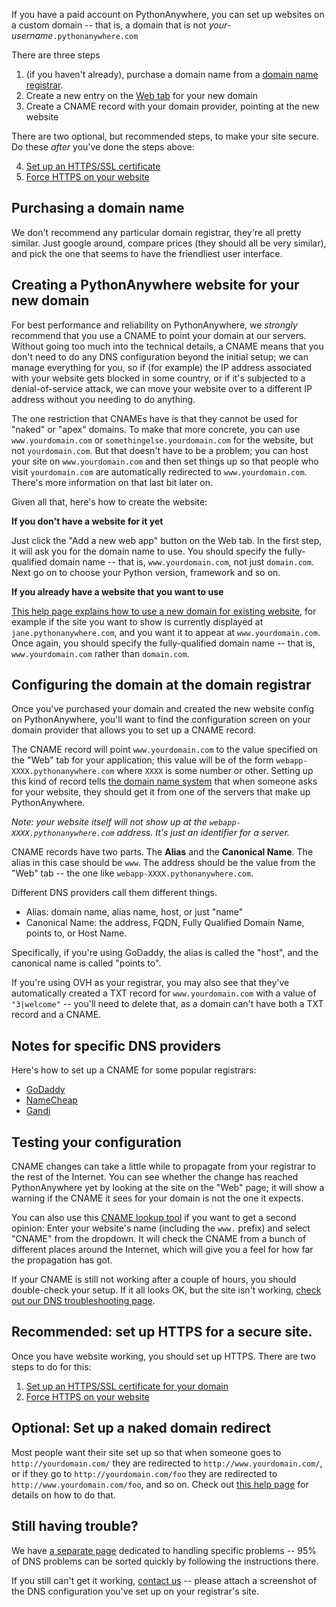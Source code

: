 <!--
.. title: Setting up a custom domain on PythonAnywhere
.. slug: CustomDomains
.. date: 2015-05-13 14:35:28 UTC+01:00
.. tags:
.. category:
.. link:
.. description:
.. type: text
-->


If you have a paid account on PythonAnywhere, you can set up websites on a
custom domain -- that is, a domain that is not *your-username*`.pythonanywhere.com`

There are three steps

  1. (if you haven't already), purchase a domain name from a [domain name registrar](https://en.wikipedia.org/wiki/Domain_name_registrar).
  1. Create a new entry on the [Web tab](https://www.pythonanywhere.com/web_app_setup) for your new domain
  1. Create a CNAME record with your domain provider, pointing at the new website

There are two optional, but recommended steps, to make your site secure.  Do
these *after* you've done the steps above:

  4. [Set up an HTTPS/SSL certificate](/pages/HTTPSSetup)
  5. [Force HTTPS on your website](/pages/ForcingHTTPS)


## Purchasing a domain name

We don't recommend any particular domain registrar, they're all pretty similar.
Just google around, compare prices (they should all be very similar), and pick
the one that seems to have the friendliest user interface.


## Creating a PythonAnywhere website for your new domain

For best performance and reliability on PythonAnywhere, we *strongly* recommend
that you use a CNAME to point your domain at our servers.  Without
going too much into the technical details, a CNAME means that you don't need
to do any DNS configuration beyond the initial setup; we can manage everything
for you, so if (for example) the IP address associated with your website gets
blocked in some country, or if it's subjected to a denial-of-service attack,
we can move your website over to a different IP address without you needing to
do anything.

The one restriction that CNAMEs have is that they cannot be used for "naked" or "apex"
domains.  To make that more concrete, you can use `www.yourdomain.com` or
`somethingelse.yourdomain.com` for the website, but not `yourdomain.com`.
But that doesn't have to be a problem; you can host your site on `www.yourdomain.com`
and then set things up so that people who visit `yourdomain.com` are automatically
redirected to `www.yourdomain.com`.  There's more information on that last bit later on.

Given all that, here's how to create the website:

**If you don't have a website for it yet**

Just click the "Add a new web app" button on the Web tab.  In the first step,
it will ask you for the domain name to use.  You should specify the
fully-qualified domain name -- that is, `www.yourdomain.com`, not just
`domain.com`.  Next go on to choose your Python version, framework and so on.


**If you already have a website that you want to use**

[This help page explains how to use a new domain for existing website](https://help.pythonanywhere.com/pages/UsingANewDomainForExistingWebApp),
for example if the site you want to show is currently displayed at
`jane.pythonanywhere.com`, and you want it to appear at `www.yourdomain.com`.
Once again, you should specify the
fully-qualified domain name -- that is, `www.yourdomain.com` rather than
`domain.com`.


## Configuring the domain at the domain registrar

Once you've purchased your domain and created the new website config on
PythonAnywhere, you'll want to find the configuration screen on your domain
provider that allows you to set up a CNAME record.

The CNAME record will point `www.yourdomain.com` to the value specified on
the "Web" tab for your application; this value will be of the form
`webapp-XXXX.pythonanywhere.com` where `XXXX` is some number or other.
Setting up this kind of record tells [the domain name system](//en.wikipedia.org/wiki/Domain_Name_System)
that when someone asks for your website, they should get it from one of the servers
that make up PythonAnywhere.

*Note: your website itself will not show up at the `webapp-XXXX.pythonanywhere.com`
address.  It's just an identifier for a server.*

CNAME records have two parts. The **Alias** and the **Canonical Name**. The alias
in this case should be `www`. The address should be the value from the "Web"
tab -- the one like `webapp-XXXX.pythonanywhere.com`.

Different DNS providers call them different things.

  * Alias: domain name, alias name, host, or just "name"
  * Canonical Name: the address, FQDN, Fully Qualified Domain Name, points to, or Host Name.

Specifically, if you're using GoDaddy, the alias is called the "host", and the canonical name
is called "points to".

If you're using OVH as your registrar, you may also see that they've automatically
created a TXT record for `www.yourdomain.com` with a value of `"3|welcome"` --
you'll need to delete that, as a domain can't have both a TXT record and a CNAME.



## Notes for specific DNS providers

Here's how to set up a CNAME for some popular registrars:

  * [GoDaddy](https://ca.godaddy.com/help/add-a-cname-record-19236)
  * [NameCheap](https://www.namecheap.com/support/knowledgebase/article.aspx/9646/2237/how-to-create-a-cname-record-for-your-domain)
  * [Gandi](https://wiki.gandi.net/en/dns/zone/cname-record)


## Testing your configuration

CNAME changes can take a little while to propagate from your registrar to the
rest of the Internet. You can see whether the change has reached PythonAnywhere
yet by looking at the site on the "Web" page; it will show a warning if the CNAME it
sees for your domain is not the one it expects.

You can also use this [CNAME lookup tool](https://www.whatsmydns.net/) if you
want to get a second opinion: Enter your website's name (including the `www.`
prefix) and select "CNAME" from the dropdown. It will check the CNAME from a
bunch of different places around the Internet, which will give you a feel for
how far the propagation has got.

If your CNAME is still not working after a couple of hours, you should
double-check your setup.  If it all looks OK, but the site isn't working,
[check out our DNS troubleshooting page](/pages/TroubleshootingDNS).


## Recommended: set up HTTPS for a secure site.

Once you have website working, you should set up HTTPS.  There are two steps to
do for this:

  1. [Set up an HTTPS/SSL certificate for your domain](/pages/HTTPSSetup)
  1. [Force HTTPS on your website](/pages/ForcingHTTPS)


## Optional: Set up a naked domain redirect

Most people want their site set up so that when someone goes to
`http://yourdomain.com/` they are redirected to `http://www.yourdomain.com/`,
or if they go to `http://yourdomain.com/foo` they are redirected to
`http://www.yourdomain.com/foo`, and so on.  Check out [this help page](/pages/NakedDomains)
for details on how to do that.

## Still having trouble?

We have [a separate page](/pages/TroubleshootingDNS/) dedicated to handling
specific problems -- 95% of DNS problems can be sorted quickly by following the
instructions there.

If you still can't get it working, [contact us](mailto:support@pythonanywhere.com) -- please
attach a screenshot of the DNS configuration you've set up on your registrar's site.

